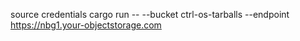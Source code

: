 
source credentials
cargo run -- --bucket ctrl-os-tarballs --endpoint https://nbg1.your-objectstorage.com
